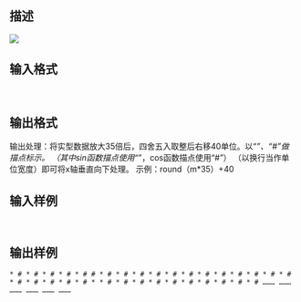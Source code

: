 ## 描述

<img border=0 src=http://60.191.162.158:8080/JudgeOnline/images/tsinghua/NO4/4_15.jpg>

## 输入格式

 

## 输出格式

输出处理：将实型数据放大35倍后，四舍五入取整后右移40单位。以“*”、“#”做描点标示。 （其中sin函数描点使用“*”，cos函数描点使用“#”） （以换行当作单位宽度）即可将x轴垂直向下处理。 示例：round（m*35）+40

## 输入样例

```plaintext
 
```

## 输出样例

```plaintext
* # * # * # * # * # # * # * # * # * # * # * # * # * # * # * # * # * # * # * # * # * # * # * * # * # * # * # * # * # * # * # * # * # ……… ……… ……… ……… ……… ………
```



 



 

